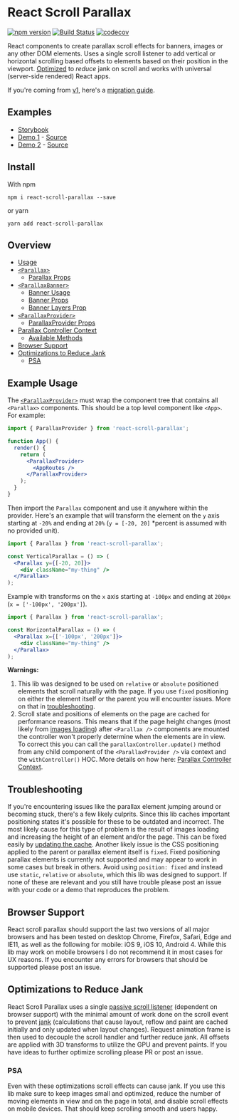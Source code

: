 # React Scroll Parallax

[![npm version](https://badge.fury.io/js/react-scroll-parallax.svg)](https://badge.fury.io/js/react-scroll-parallax) [![Build Status](https://travis-ci.org/jscottsmith/react-scroll-parallax.svg?branch=master)](https://travis-ci.org/jscottsmith/react-scroll-parallax) [![codecov](https://codecov.io/gh/jscottsmith/react-scroll-parallax/branch/master/graph/badge.svg)](https://codecov.io/gh/jscottsmith/react-scroll-parallax)

React components to create parallax scroll effects for banners, images or any other DOM elements. Uses a single scroll listener to add vertical or horizontal scrolling based offsets to elements based on their position in the viewport. [Optimized](#optimizations-to-reduce-jank) to _reduce_ jank on scroll and works with universal (server-side rendered) React apps.

If you're coming from [v1](https://github.com/jscottsmith/react-scroll-parallax/tree/v1), here's a [migration guide](https://github.com/jscottsmith/react-scroll-parallax/blob/master/docs/migration-guide.md).

## Examples

- [Storybook](https://react-scroll-parallax-next.surge.sh)
- [Demo 1](https://jscottsmith.github.io/react-scroll-parallax-examples/examples/parallax-example/) - [Source](https://github.com/jscottsmith/react-scroll-parallax-examples)
- [Demo 2](https://react-scroll-parallax.netlify.com/) - [Source](https://github.com/jscottsmith/react-parallax-site)

## Install

With npm

```
npm i react-scroll-parallax --save
```

or yarn

```
yarn add react-scroll-parallax
```

## Overview

- [Usage](#usage)
- [`<Parallax>`](/docs/parallax-component.md)
  - [Parallax Props](/docs/parallax-component.md#parallax-props)
- [`<ParallaxBanner>`](/docs/parallax-banner-component.md)
  - [Banner Usage](/docs/parallax-banner-component.md#banner-usage)
  - [Banner Props](/docs/parallax-banner-component.md#banner-props)
  - [Banner Layers Prop](/docs/parallax-banner-component.md#banner-layers-prop)
- [`<ParallaxProvider>`](/docs/parallax-provider-component.md)
  - [ParallaxProvider Props](/docs/parallax-provider-component.md#parallaxprovider-props)
- [Parallax Controller Context](/docs/parallax-controller-context.md)
  - [Available Methods](/docs/parallax-controller-context.md#available-methods)
- [Browser Support](#browser-support)
- [Optimizations to Reduce Jank](#optimizations-to-reduce-jank)
  - [PSA](#psa)

## Example Usage

The [`<ParallaxProvider>`](#parallaxprovider) must wrap the component tree that contains all `<Parallax>` components. This should be a top level component like `<App>`. For example:

```jsx
import { ParallaxProvider } from 'react-scroll-parallax';

function App() {
  render() {
    return (
      <ParallaxProvider>
        <AppRoutes />
      </ParallaxProvider>
    );
  }
}
```

Then import the `Parallax` component and use it anywhere within the provider. Here's an example that will transform the element on the `y` axis starting at `-20%` and ending at `20%` (`y = [-20, 20]` \*percent is assumed with no provided unit).

```jsx
import { Parallax } from 'react-scroll-parallax';

const VerticalParallax = () => (
  <Parallax y={[-20, 20]}>
    <div className="my-thing" />
  </Parallax>
);
```

Example with transforms on the `x` axis starting at `-100px` and ending at `200px` (`x = ['-100px', '200px']`).

```jsx
import { Parallax } from 'react-scroll-parallax';

const HorizontalParallax = () => (
  <Parallax x={['-100px', '200px']}>
    <div className="my-thing" />
  </Parallax>
);
```

**Warnings:**

1. This lib was designed to be used on `relative` or `absolute` positioned elements that scroll naturally with the page. If you use `fixed` positioning on either the element itself or the parent you will encounter issues. More on that in [troubleshooting](#troubleshooting).
2. Scroll state and positions of elements on the page are cached for performance reasons. This means that if the page height changes (most likely from [images loading](#example-usage-of-context)) after `<Parallax />` components are mounted the controller won't properly determine when the elements are in view. To correct this you can call the `parallaxController.update()` method from any child component of the `<ParallaxProvider />` via context and the `withController()` HOC. More details on how here: [Parallax Controller Context](#parallax-controller-context).

## Troubleshooting

If you're encountering issues like the parallax element jumping around or becoming stuck, there's a few likely culprits. Since this lib caches important positioning states it's possible for these to be outdated and incorrect. The most likely cause for this type of problem is the result of images loading and increasing the height of an element and/or the page. This can be fixed easily by [updating the cache](#example-usage-of-context). Another likely issue is the CSS positioning applied to the parent or parallax element itself is `fixed`. Fixed positioning parallax elements is currently not supported and may appear to work in some cases but break in others. Avoid using `position: fixed` and instead use `static`, `relative` or `absolute`, which this lib was designed to support. If none of these are relevant and you still have trouble please post an issue with your code or a demo that reproduces the problem.

## Browser Support

React scroll parallax should support the last two versions of all major browsers and has been tested on desktop Chrome, Firefox, Safari, Edge and IE11, as well as the following for mobile: iOS 9, iOS 10, Android 4. While this lib may work on mobile browsers I do not recommend it in most cases for UX reasons. If you encounter any errors for browsers that should be supported please post an issue.

## Optimizations to Reduce Jank

React Scroll Parallax uses a single [passive scroll listener](https://developer.mozilla.org/en-US/docs/Web/API/EventTarget/addEventListener#Improving_scrolling_performance_with_passive_listeners) (dependent on browser support) with the minimal amount of work done on the scroll event to prevent [jank](http://jankfree.org/) (calculations that cause layout, reflow and paint are cached initially and only updated when layout changes). Request animation frame is then used to decouple the scroll handler and further reduce jank. All offsets are applied with 3D transforms to utilize the GPU and prevent paints. If you have ideas to further optimize scrolling please PR or post an issue.

### **PSA**

Even with these optimizations scroll effects can cause jank. If you use this lib make sure to keep images small and optimized, reduce the number of moving elements in view and on the page in total, and disable scroll effects on mobile devices. That should keep scrolling smooth and users happy.
